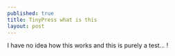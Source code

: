 ```yaml
---
published: true
title: TinyPress what is this
layout: post
---
```

I have no idea how this works and this is purely a test... !